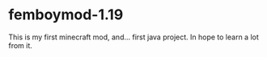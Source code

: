 # femboymod-1.19

This is my first minecraft mod, and... first java project. In hope to learn a lot from it.
